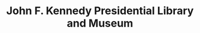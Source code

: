 ---
layout: repo
title: "John F. Kennedy Presidential Library and Museum"
id: 17635
permalink: repos/17635/
---